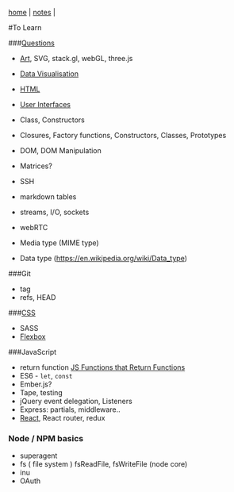 [home](README.md) | [notes](notes.md) |

#To Learn

###[Questions](questions.md)

- [Art](art.md), SVG, stack.gl, webGL, three.js
- [Data Visualisation](dataVisualisation.md)
- [HTML](HTML/HTML.md)
- [User Interfaces](UI.md)

- Class, Constructors
- Closures, Factory functions, Constructors, Classes, Prototypes
- DOM, DOM Manipulation
- Matrices?
- SSH
- markdown tables
- streams, I/O, sockets
- webRTC
- Media type (MIME type)
- Data type (https://en.wikipedia.org/wiki/Data_type)


###Git
- tag
- refs, HEAD

###[CSS](CSS/CSS.md)
- SASS
- [Flexbox](CSS/flexbox.md)

###JavaScript
- return function [JS Functions that Return Functions](https://davidwalsh.name/javascript-functions)
- ES6 - `let`, `const`
- Ember.js?
- Tape, testing
- jQuery event delegation, Listeners
- Express:  partials, middleware..
- [React](react/react.md), React router, redux

### Node / NPM basics
- superagent
- fs ( file system ) fsReadFile, fsWriteFile (node core)
- inu
- OAuth
